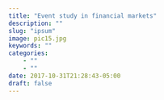 ```yaml
---
title: "Event study in financial markets"
description: ""
slug: "ipsum"
image: pic15.jpg
keywords: ""
categories: 
    - ""
    - ""
date: 2017-10-31T21:28:43-05:00
draft: false
---
```

